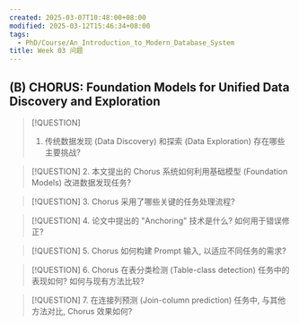 ```yaml
---
created: 2025-03-07T10:48:00+08:00
modified: 2025-03-12T15:46:34+08:00
tags:
  - PhD/Course/An_Introduction_to_Modern_Database_System
title: Week 03 问题
---
```


## (B) CHORUS: Foundation Models for Unified Data Discovery and Exploration

> [!QUESTION]
> 1. 传统数据发现 (Data Discovery) 和探索 (Data Exploration) 存在哪些主要挑战?

> [!QUESTION]
> 2. 本文提出的 Chorus 系统如何利用基础模型 (Foundation Models) 改进数据发现任务?

> [!QUESTION]
> 3. Chorus 采用了哪些关键的任务处理流程?

> [!QUESTION]
> 4. 论文中提出的 "Anchoring" 技术是什么? 如何用于错误修正?

> [!QUESTION]
> 5. Chorus 如何构建 Prompt 输入, 以适应不同任务的需求?

> [!QUESTION]
> 6. Chorus 在表分类检测 (Table-class detection) 任务中的表现如何? 如何与现有方法比较?

> [!QUESTION]
> 7. 在连接列预测 (Join-column prediction) 任务中, 与其他方法对比, Chorus 效果如何?
